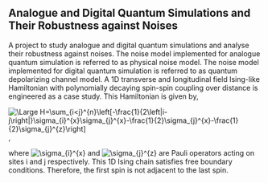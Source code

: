 ## Analogue and Digital Quantum Simulations and Their Robustness against Noises

A project to study analogue and digital quantum simulations and analyse their robustness against noises. The noise model implemented for analogue quantum simulation is referred to as physical noise model. The noise model implemented for digital quantum simulation is referred to as quantum depolarizing channel model. A 1D transverse and longitudinal field Ising-like Hamiltonian with polynomially decaying spin-spin coupling over distance is engineered as a case study. This Hamiltonian is given by,

<img src="https://latex.codecogs.com/svg.latex?\Large&space;H=\sum_{i<j}^{n}\left[-\frac{1}{2\left|i-j\right|}\sigma_{i}^{x}\sigma_{j}^{x}-\frac{1}{2}\sigma_{j}^{x}-\frac{1}{2}\sigma_{j}^{z}\right]" title="\Large H=\sum_{i<j}^{n}\left[-\frac{1}{2\left|i-j\right|}\sigma_{i}^{x}\sigma_{j}^{x}-\frac{1}{2}\sigma_{j}^{x}-\frac{1}{2}\sigma_{j}^{z}\right]"/>,

where <img src="https://latex.codecogs.com/svg.latex?\Large&space;\sigma_{i}^{x}" title="\sigma_{i}^{x}"/> and <img src="https://latex.codecogs.com/svg.latex?\Large&space;\sigma_{j}^{z}" title="\sigma_{j}^{z}"/> are Pauli operators acting on sites i and j respectively. This 1D Ising chain satisfies free boundary conditions. Therefore, the first spin is not adjacent to the last spin. 
